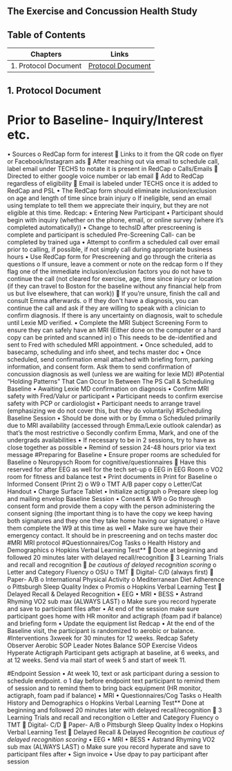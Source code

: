 ## The Exercise and Concussion Health Study 


## Table of Contents


| Chapters                    | Links                                                   |
| --------------------------- | ------------------------------------------------------- |
| 1. Protocol Document        | [Protocol Document](#1-protocol-document)           |


## 1. Protocol Document
# Prior to Baseline- Inquiry/Interest etc.
•	Sources
o	RedCap form for interest
	Links to it from the QR code on flyer or Facebook/Instagram ads
	After reaching out via email to schedule call, label email under TECHS to notate it is present in RedCap
o	Calls/Emails
	Directed to either google voice number or lab email
	Add to RedCap regardless of eligibility
	Email is labeled under TECHS once it is added to RedCap and PSL
•	The RedCap form should eliminate inclusion/exclusion on age and length of time since brain injury
o	If ineligible, send an email using template to tell them we appreciate their inquiry, but they are not eligible at this time. 
Redcap:
•	Entering New Participant
•	Participant should begin with inquiry (whether on the phone, email, or online survey (where it’s completed automatically)) 
•	Change to techsID after prescreening is complete and participant is scheduled 
Pre-Screening Call- can be completed by trained uga
•	Attempt to confirm a scheduled call over email prior to calling, if possible, if not simply call during appropriate business hours
•	Use RedCap form for Prescreening and go through the criteria as questions
o	If unsure, leave a comment or note on the redcap form
o	If they flag one of the immediate inclusion/exclusion factors you do not have to continue the call (not cleared for exercise, age, time since injury or location (if they can travel to Boston for the baseline without any financial help from us but live elsewhere, that can work))
	If you’re unsure, finish the call and consult Emma afterwards.
o	If they don't have a diagnosis, you can continue the call and ask if they are willing to speak with a clinician to confirm diagnosis. If there is any uncertainty on diagnosis, wait to schedule until Lexie MD verified.
•	Complete the MRI Subject Screening Form to ensure they can safely have an MRI (Either done on the computer or a hard copy can be printed and scanned in)
o	This needs to be de-identified and sent to Fred with scheduled MRI appointment. 
•	Once scheduled, add to basecamp, scheduling and info sheet, and techs master doc
•	Once scheduled, send confirmation email attached with briefing form, parking information, and consent form.  Ask them to send confirmation of concussion diagnosis as well (unless we are waiting for lexie MD)
#Potential “Holding Patterns” That Can Occur In Between The PS Call & Scheduling Baseline
•	Awaiting Lexie MD confirmation on diagnosis
•	Confirm MRI safety with Fred/Valur or participant
•	Participant needs to confirm exercise safety with PCP or cardiologist
•	Participant needs to arrange travel (emphasizing we do not cover this, but they do voluntarily)
#Scheduling Baseline Session
•	Should be done with or by Emma
o	Scheduled primarily due to MRI availability (accessed through Emma/Lexie outlook calendar) as that’s the most restrictive
o	Secondly confirm Emma, Mark, and one of the undergrads availabilities
•	If necessary to be in 2 sessions, try to have as close together as possible
•	Remind of session 24-48 hours prior via text message
#Preparing for Baseline
•	Ensure proper rooms are scheduled for Baseline
  o	Neuropysch Room for cognitive/questionnaires
    	Have this reserved for after EEG as well for the tech set-up
  o	EEG in EEG Room
  o	VO2 room for fitness and balance test
•	Print documents in Print for Baseline
  o	Informed Consent (Print 2)
  o	W9
  o	TMT A/B paper copy
  o	Letter/Cat Handout
•	Charge Surface Tablet
•	Initialize actigraph
  o	Prepare sleep log and mailing envelop 
Baseline Session
•	Consent & W9
  o	Go through consent form and provide them a copy with the person administering the consent   signing (the important thing is to have the copy we keep having both signatures and they one   they take home having our signature)
  o	Have them complete the W9 at this time as well
•	Make sure we have their emergency contact. It should be in prescreening and on techs master doc
#MRI
  MRI protocol
#Questionnaires/Cog Tasks
  o	Health History and Demographics
  o	Hopkins Verbal Learning Test**
    	Done at beginning and followed 20 minutes later with delayed recall/recognition
    	3 Learning Trials and recall and recognition 
    	*be cautious of delayed recognition scoring*
  o	Letter and Category Fluency
  o	OSU
  o	TMT
    	Digital- C/D (always first)
    	Paper- A/B
  o	International Physical Activity 
  o	Mediterranean Diet Adherence
  o	Pittsburgh Sleep Quality Index
  o	Promis
  o	Hopkins Verbal Learning Test
    	Delayed Recall & Delayed Recognition
•	EEG
•	MRI
•	BESS
•	Astrand Rhyming VO2 sub max (ALWAYS LAST)
  o	Make sure you record hyperate and save to participant files after
•	At end of the session make sure participant goes home with HR monitor and actigraph (foam pad if balance) and briefing form
•	Update the equipment list
Redcap
•	At the end of the Baseline visit, the participant is randomized to aerobic or balance.
#Interventions
3xweek for 30 minutes for 12 weeks.
Redcap
Safety Observer 
Aerobic SOP
Leader Notes
Balance SOP
Exercise Videos
Hyperate
Actigraph
Participant gets actigraph at baseline, at 6 weeks, and at 12 weeks. Send via mail start of week 5 and start of week 11. 

#Endpoint Session
•	At week 10, text or ask participant during a session to schedule endpoint.
  o	1 day before endpoint text participant to remind them of session and to remind them to        bring back equipment (HR monitor, actigraph, foam pad if balance)
•	MRI
•	Questionnaires/Cog Tasks
    o	Health History and Demographics
    o	Hopkins Verbal Learning Test**
        Done at beginning and followed 20 minutes later with delayed recall/recognition
    	3 Learning Trials and recall and recongition 
    o	Letter and Category Fluency
    o	TMT
    	Digital- C/D
    	Paper- A/B
    o	Pittsburgh Sleep Quality Index
    o	Hopkins Verbal Learning Test
    	Delayed Recall & Delayed Recognition *be cautious of delayed recognition scoring*
•	EEG
•	MRI
•	BESS
•	Astrand Rhyming VO2 sub max (ALWAYS LAST)
  o	Make sure you record hyperate and save to participant files after
•	Sign invoice
•	Use dpay to pay participant after session 
